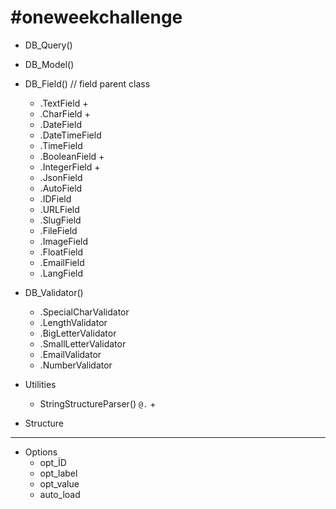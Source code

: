 
# #oneweekchallenge


* DB_Query()
* DB_Model()
* DB_Field() // field parent class
  * .TextField +
  * .CharField +
  * .DateField 
  * .DateTimeField 
  * .TimeField
  * .BooleanField +
  * .IntegerField +
  * .JsonField
  * .AutoField
  * .IDField
  * .URLField
  * .SlugField
  * .FileField
  * .ImageField
  * .FloatField
  * .EmailField
  * .LangField

* DB_Validator() 
  * .SpecialCharValidator
  * .LengthValidator
  * .BigLetterValidator
  * .SmallLetterValidator
  * .EmailValidator
  * .NumberValidator

* Utilities
  * StringStructureParser() <code><a>@<c>.<e></code> +


* Structure
-----
* Options
  * opt_İD
  * opt_label
  * opt_value
  * auto_load




